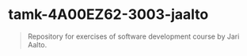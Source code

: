 # tamk-4A00EZ62-3003-jaalto
> Repository for exercises of software development course by Jari Aalto.
